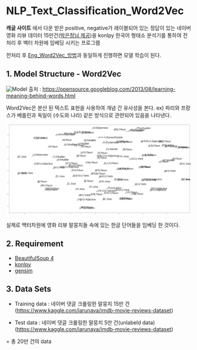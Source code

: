 # NLP_Text_Classification_Word2Vec

**캐글 사이트** 에서 다운 받은 positive, negative가 레이블되어 있는 정답이 있는 네이버 영화 리뷰 데이터 15만건([박은정님 제공](https://github.com/e9t/nsmc))을 konlpy 한국어 형태소 분석기를 통하여 전처리 후 벡터 차원에 임베딩 시키는 프로그램

전처리 후 [Eng_Word2Vec_방법](https://github.com/HyungjinLee/NLP_Text_Classification_Word2Vec)과 동일하게 진행하면 모델 학습이 된다.

## 1. Model Structure - Word2Vec

![Model](https://1.bp.blogspot.com/-Q7F8ulD6fC0/UgvnVCSGmXI/AAAAAAAAAbg/MCWLTYBufhs/s1600/image00.gif)
      출처 : https://opensource.googleblog.com/2013/08/learning-meaning-behind-words.html

Word2Vec은 분산 된 텍스트 표현을 사용하여 개념 간 유사성을 본다. 
ex) 파리와 프랑스가 베를린과 독일이 (수도와 나라) 같은 방식으로 관련되어 있음을 나타낸다.

![wordgraph](./pics/kor_wordgraph.png)

실제로 백터차원에 영화 리뷰 말뭉치들 속에 있는 한글 단어들을 임베딩 한 것이다.

## 2. Requirement
- [BeautifulSoup 4](https://www.crummy.com/software/BeautifulSoup/bs4/doc/)
- [konlpy](https://konlpy-ko.readthedocs.io)
- [gensim](https://radimrehurek.com/gensim/)

## 3. Data Sets

- Training data : 네이버 댓글 크롤링한 말뭉치 15만 건 (https://www.kaggle.com/iarunava/imdb-movie-reviews-dataset)

- Test data : 네이버 댓글 크롤링한 말뭉치 5만 건(unlabeld data) (https://www.kaggle.com/iarunava/imdb-movie-reviews-dataset)

= 총 20만 건의 data
